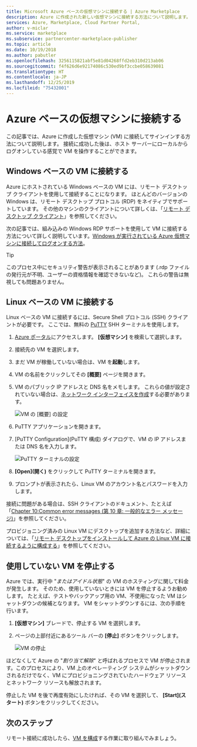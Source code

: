 ```yaml
---
title: Microsoft Azure ベースの仮想マシンに接続する | Azure Marketplace
description: Azure に作成された新しい仮想マシンに接続する方法について説明します。
services: Azure, Marketplace, Cloud Partner Portal,
author: v-miclar
ms.service: marketplace
ms.subservice: partnercenter-marketplace-publisher
ms.topic: article
ms.date: 10/19/2018
ms.author: pabutler
ms.openlocfilehash: 3256115821abf5e81d04268ffd2eb310d213ab06
ms.sourcegitcommit: f4f626d6e92174086c530ed9bf3ccbe058639081
ms.translationtype: HT
ms.contentlocale: ja-JP
ms.lasthandoff: 12/25/2019
ms.locfileid: "75432001"
---
```

# <a name="connect-to-your-azure-based-virtual-machine"></a>Azure ベースの仮想マシンに接続する

この記事では、Azure に作成した仮想マシン (VM) に接続してサインインする方法について説明します。  接続に成功した後は、ホスト サーバーにローカルからログオンしている感覚で VM を操作することができます。 

## <a name="connect-to-a-windows-based-vm"></a>Windows ベースの VM に接続する

Azure にホストされている Windows ベースの VM には、リモート デスクトップ クライアントを使用して接続することになります。  ほとんどのバージョンの Windows は、リモート デスクトップ プロトコル (RDP) をネイティブでサポートしています。  その他のマシンのクライアントについて詳しくは、「[リモート デスクトップ クライアント](https://docs.microsoft.com/windows-server/remote/remote-desktop-services/clients/remote-desktop-clients)」を参照してください。  

次の記事では、組み込みの Windows RDP サポートを使用して VM に接続する方法について詳しく説明しています。[Windows が実行されている Azure 仮想マシンに接続してログオンする方法](../../../virtual-machines/windows/connect-logon.md)。  

>[!TIP]
> このプロセス中にセキュリティ警告が表示されることがあります (.rdp ファイルの発行元が不明、ユーザーの資格情報を確認できないなど)。  これらの警告は無視しても問題ありません。


## <a name="connect-to-a-linux-based-vm"></a>Linux ベースの VM に接続する

Linux ベースの VM に接続するには、Secure Shell プロトコル (SSH) クライアントが必要です。  ここでは、無料の [PuTTY](https://www.ssh.com/ssh/putty/) SHH ターミナルを使用します。

1. [Azure ポータル](https://ms.portal.azure.com)にアクセスします。 **[仮想マシン]** を検索して選択します。 
2. 接続先の VM を選択します。  
3. まだ VM が稼働していない場合は、VM を**起動**します。
4. VM の名前をクリックしてその **[概要]** ページを開きます。
5. VM のパブリック IP アドレスと DNS 名をメモします。  これらの値が設定されていない場合は、[ネットワーク インターフェイスを作成](https://docs.microsoft.com/azure/virtual-network/virtual-network-network-interface#create-a-network-interface)する必要があります。

   ![VM の [概要] の設定](./media/publishvm_019.png)
 
6. PuTTY アプリケーションを開きます。  
7. [PuTTY Configuration]\(PuTTY 構成\) ダイアログで、VM の IP アドレスまたは DNS 名を入力します。 

   ![PuTTY ターミナルの設定](./media/publishvm_020.png)
 
8. **[Open]\(開く\)** をクリックして PuTTY ターミナルを開きます。  
9. プロンプトが表示されたら、Linux VM のアカウント名とパスワードを入力します。 

接続に問題がある場合は、SSH クライアントのドキュメント、たとえば「[Chapter 10:Common error messages (第 10 章: 一般的なエラー メッセージ)](https://www.ssh.com/ssh/putty/putty-manuals)」を参照してください。

プロビジョニング済みの Linux VM にデスクトップを追加する方法など、詳細については、「[リモート デスクトップをインストールして Azure の Linux VM に接続するように構成する](../../../virtual-machines/linux/use-remote-desktop.md)」を参照してください。


## <a name="stop-unused-vms"></a>使用していない VM を停止する
Azure では、実行中 "*またはアイドル状態*" の VM のホスティングに関して料金が発生します。  そのため、使用していないときには VM を停止するようお勧めします。  たとえば、テストやバックアップ用の VM、不使用になった VM はシャットダウンの候補となります。 VM をシャットダウンするには、次の手順を行います。

1. **[仮想マシン]** ブレードで、停止する VM を選択します。 
2. ページの上部付近にあるツール バーの **[停止]** ボタンをクリックします。

   ![VM の停止](./media/publishvm_018.png)

ほどなくして Azure の "*割り当て解除*" と呼ばれるプロセスで VM が停止されます。このプロセスにより、VM 上のオペレーティング システムがシャットダウンされるだけでなく、VM にプロビジョニングされていたハードウェア リソースとネットワーク リソースも解放されます。

停止した VM を後で再度有効にしたければ、その VM を選択して、 **[Start]\(スタート\)** ボタンをクリックしてください。


## <a name="next-steps"></a>次のステップ

リモート接続に成功したら、[VM を構成](./cpp-configure-vm.md)する作業に取り組んでみましょう。
